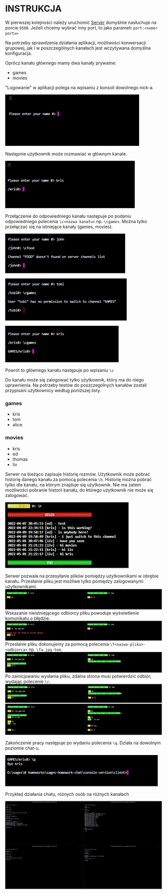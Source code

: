 # INSTRUKCJA

W pierwszej kolejności należy uruchomić [Server](https://github.com/magikabdul/sages-homework-chat/tree/main/console-version/server)
domyślnie nasłuchuje na porcie `9500`. 
Jeżeli chcemy wybrać inny port, to jako parametr `port:<numer portu>`

Na potrzeby sprawdzenia działania aplikacji, możliwości konwersacji grupowej, jak i w poszczególnych kanałach
jest wczytywana domyślna konfiguracja.

Oprócz kanału głównego mamy dwa kanały prywatne:
- games
- movies

"Logowanie" w aplikacji polega na wpisaniu z konsoli dowolnego nick-a. 

![logowanie](client/screens/00-logowanie.png)

Następnie użytkownik może rozmawiać w głównym kanale.

![prompt](client/screens/01-prompt.png)

Przełączenie do odpowiedniego kanału następuje po podaniu odpowiedniego polecenia `\c<nazwa kanału>` np. `\cgames`.
Można tylko przełączać się na istniejące kanały (games, movies). 

![no-channel](client/screens/02-no-channel.png)

![no-permissions](client/screens/03-no-permissions.png)

![switch-success](client/screens/04_channel-succes.png)

Powrót to głównego kanału następuje po wpisaniu `\c`

Do kanału może się zalogować tylko użytkownik, który ma do niego uprawnienia. Na potrzeby testów do poszczególnych kanałów
zostali przypisani użytkownicy według poniższej listy.


### games
- kris
- tom
- alice

### movies
- kris
- ed
- thomas
- liv

Serwer na bieżąco zapisuje historię rozmów. Użytkownik może pobrać historię danego kanału za pomocą polecenia `\h`.
Historię można pobrać tylko dla kanału, na którym znajduje się użytkownik. Nie ma zatem możliwości pobranie historii kanału,
do którego użytkownik nie może się zalogować.

![history](client/screens/05-history.png)

Serwer pozwala na przesyłanie plików pomiędzy użytkownikami w obrębie kanału. Przesłanie pliku jest możliwe tylko pomiędzy
zalogowanymi użytkownikami.
![file](client/screens/07-file-transfer-active-users.png)
Wskazanie nieistniejącego odbiorcy pliku powoduje wyświetlenie komunikatu o błędzie.
![file](client/screens/07-file-transfer-error.png)
Przesłanie pliku dokonujemy za pomocą polecenia `\f<nazwa-pliku>-<odbiorca>` np. `\fa.jpg-tom`.
![file](client/screens/07-file-transfer-begin.png)
Po zainicjowaniu wysłania pliku, zdalna strona musi potwierdzić odbiór, wydając polecenie `\r`.
![file](client/screens/07-file-transfer-done.png)
![file](client/screens/07-file-transfer-conversation.png)


Zakończenie pracy następuje po wydaniu polecenia `\q`. Działa na dowolnym poziomie chat-u.

![logout](client/screens/06-logout.png)


Przykład działania chatu, różnych osób na różnych kanałach

![chat](client/screens/chat.png)
